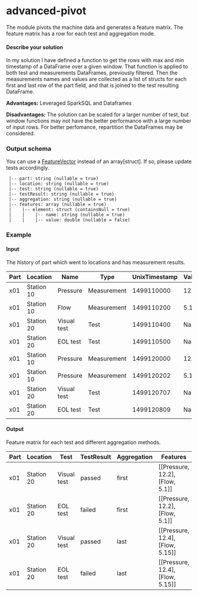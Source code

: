 # advanced-pivot

The module pivots the machine data and generates a feature matrix. The feature matrix has a row for each test and aggregation mode.

#### Describe your solution

In my solution I have defined a function to get the rows with max and min timestamp of a DataFrame over a given window. 
That function is applied to both test and measurements DataFrames, previously filtered. 
Then the measurements names and values are collected as a list of structs for each first and last row of the part field, 
and that is joined to the test resulting DataFrame.

**Advantages:**
Leveraged SparkSQL and Dataframes

**Disadvantages:**
The solution can be scaled for a larger number of test, but window functions may not have the better performance with a large number of input rows. 
For better perfomance, repartition the DataFrames may be considered.


### Output schema

You can use a [FeatureVector](https://spark.apache.org/docs/latest/api/scala/index.html#org.apache.spark.ml.linalg.Vector) instead of an array[struct]. If so, please update tests accordingly.

```
 |-- part: string (nullable = true)
 |-- location: string (nullable = true)
 |-- test: string (nullable = true)
 |-- testResult: string (nullable = true)
 |-- aggregation: string (nullable = true)
 |-- features: array (nullable = true)
 |    |-- element: struct (containsNull = true)
 |    |    |-- name: string (nullable = true)
 |    |    |-- value: double (nullable = false)
```

### Example

#### Input

The history of part which went to locations and has measurement results.

|Part |Location    | Name        | Type           | UnixTimestamp  | Value | TestResult |
|-----|------------|-----------|----------------|-------|-------|----|
|x01  | Station 10 | Pressure | Measurement | 1499110000 | 12.2 | NA |
|x01  | Station 10 | Flow | Measurement | 1499110200 | 5.1 | NA |
|x01  | Station 20 | Visual test | Test | 1499110400 | NaN |  passed |
|x01  | Station 20 | EOL test | Test | 1499110500 | NaN |  failed |
|x01  | Station 10 | Pressure | Measurement | 1499120000 | 12.4 | NA |
|x01  | Station 10 | Pressure | Measurement | 1499120202 | 5.15 | NA |
|x01  | Station 20 | Visual test | Test | 1499120707 | NaN |  passed |
|x01  | Station 20 | EOL test | Test | 1499120809 | NaN |  passed |

#### Output

Feature matrix for each test and different aggregation methods.

|Part |Location    | Test        | TestResult           | Aggregation  | Features |
|-----|------------|-----------|----------------|-------|-------|
|x01  | Station 20 | Visual test | passed | first | [[Pressure, 12.2], [Flow, 5.1]] |
|x01  | Station 20 | EOL test | failed | first | [[Pressure, 12.2], [Flow, 5.1]] |
|x01  | Station 20 | Visual test | passed | last | [[Pressure, 12.4], [Flow, 5.15]] |
|x01  | Station 20 | EOL test | failed | last | [[Pressure, 12.4], [Flow, 5.15]] |
